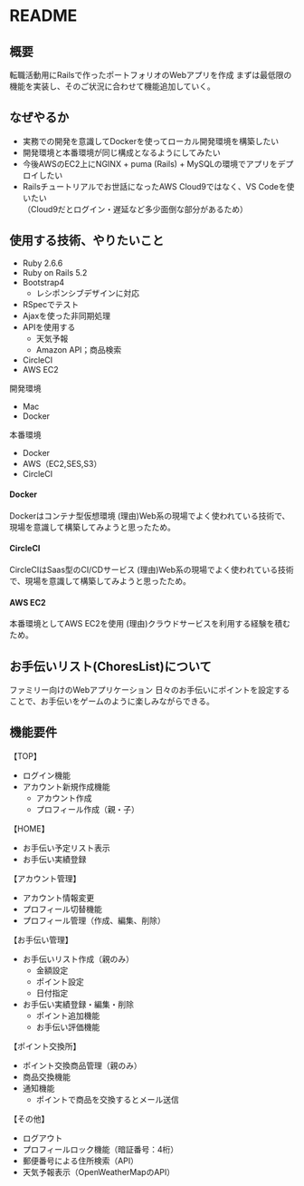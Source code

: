 # README


## 概要
転職活動用にRailsで作ったポートフォリオのWebアプリを作成
まずは最低限の機能を実装し、そのご状況に合わせて機能追加していく。

## なぜやるか
- 実務での開発を意識してDockerを使ってローカル開発環境を構築したい
- 開発環境と本番環境が同じ構成となるようにしてみたい
- 今後AWSのEC2上にNGINX + puma (Rails) + MySQLの環境でアプリをデプロイしたい
- Railsチュートリアルでお世話になったAWS Cloud9ではなく、VS Codeを使いたい  
（Cloud9だとログイン・遅延など多少面倒な部分があるため）


## 使用する技術、やりたいこと
- Ruby 2.6.6
- Ruby on Rails 5.2
- Bootstrap4
  - レシポンシブデザインに対応
- RSpecでテスト
- Ajaxを使った非同期処理
- APIを使用する
  - 天気予報
  - Amazon API；商品検索
- CircleCI
- AWS EC2

開発環境
- Mac
- Docker


本番環境
- Docker
- AWS（EC2,SES,S3）
- CircleCI


#### Docker
Dockerはコンテナ型仮想環境
(理由)Web系の現場でよく使われている技術で、現場を意識して構築してみようと思ったため。

#### CircleCI
CircleCIはSaas型のCI/CDサービス
(理由)Web系の現場でよく使われている技術で、現場を意識して構築してみようと思ったため。

#### AWS EC2
本番環境としてAWS EC2を使用
(理由)クラウドサービスを利用する経験を積むため。

## お手伝いリスト(ChoresList)について
ファミリー向けのWebアプリケーション
日々のお手伝いにポイントを設定することで、お手伝いをゲームのように楽しみながらできる。

## 機能要件
【TOP】
- ログイン機能
- アカウント新規作成機能
  - アカウント作成
  - プロフィール作成（親・子）

【HOME】
- お手伝い予定リスト表示
- お手伝い実績登録

【アカウント管理】
- アカウント情報変更
- プロフィール切替機能
- プロフィール管理（作成、編集、削除）

【お手伝い管理】
- お手伝いリスト作成（親のみ）
  - 金額設定
  - ポイント設定
  - 日付指定
- お手伝い実績登録・編集・削除
  - ポイント追加機能
  - お手伝い評価機能


【ポイント交換所】
- ポイント交換商品管理（親のみ）
- 商品交換機能
- 通知機能
  - ポイントで商品を交換するとメール送信

【その他】
- ログアウト
- プロフィールロック機能（暗証番号：4桁）
- 郵便番号による住所検索（API）
- 天気予報表示（OpenWeatherMapのAPI）
